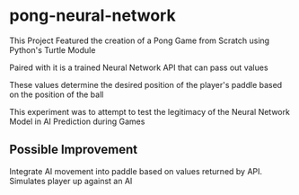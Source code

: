 # pong-neural-network
This Project Featured the creation of a Pong Game from Scratch using Python's Turtle Module

Paired with it is a trained Neural Network API that can pass out values

These values determine the desired position of the player's paddle based on the position of the ball

This experiment was to attempt to test the legitimacy of the Neural Network Model in AI Prediction during Games

## Possible Improvement
Integrate AI movement into paddle based on values returned by API.
Simulates player up against an AI
